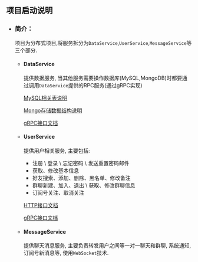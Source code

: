 ## 项目启动说明
- ### 简介：
    项目为分布式项目,将服务拆分为`DataService`,`UserService`,`MessageService`等三个部分.
    - #### DataService
        提供数据服务, 当其他服务需要操作数据库(MySQL,MongoDB)时都要通过调用`DataService`提供的RPC服务(通过gRPC实现)
        
        [MySQL相关表说明](./DataService/Doc_MySQL_TABEL.cn.md)
        
        [Mongo存储数据结构说明](./DataService/Doc_Mongo_Collection.cn.md)
        
        [gRPC接口文档](./DataService/Doc_gRPC_API.cn.md)
        
    - #### UserService
        提供用户相关服务, 主要包括: 
            
        + 注册 \ 登录 \ 忘记密码 \ 发送重置密码邮件
        + 获取、修改基本信息 
        + 好友搜索、添加、删除、黑名单、修改备注
        + 群聊新建、加入、退出 \ 获取、修改群聊信息 
        + 订阅号关注、取消关注 
        
        [HTTP接口文档](./UserService/Doc_HTTP_API.cn.md)
        
        [gRPC接口文档](./UserService/Doc_gRPC_API.cn.md)
        
    - #### MessageService
        提供聊天消息服务, 主要负责转发用户之间等一对一聊天和群聊, 系统通知, 订阅号新消息等, 使用`WebSocket`技术.